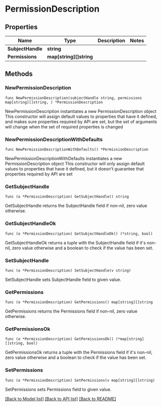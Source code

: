# PermissionDescription

## Properties

Name | Type | Description | Notes
------------ | ------------- | ------------- | -------------
**SubjectHandle** | **string** |  |
**Permissions** | **map[string][]string** |  |

## Methods

### NewPermissionDescription

`func NewPermissionDescription(subjectHandle string, permissions map[string][]string, ) *PermissionDescription`

NewPermissionDescription instantiates a new PermissionDescription object
This constructor will assign default values to properties that have it defined,
and makes sure properties required by API are set, but the set of arguments
will change when the set of required properties is changed

### NewPermissionDescriptionWithDefaults

`func NewPermissionDescriptionWithDefaults() *PermissionDescription`

NewPermissionDescriptionWithDefaults instantiates a new PermissionDescription object
This constructor will only assign default values to properties that have it defined,
but it doesn't guarantee that properties required by API are set

### GetSubjectHandle

`func (o *PermissionDescription) GetSubjectHandle() string`

GetSubjectHandle returns the SubjectHandle field if non-nil, zero value otherwise.

### GetSubjectHandleOk

`func (o *PermissionDescription) GetSubjectHandleOk() (*string, bool)`

GetSubjectHandleOk returns a tuple with the SubjectHandle field if it's non-nil, zero value otherwise
and a boolean to check if the value has been set.

### SetSubjectHandle

`func (o *PermissionDescription) SetSubjectHandle(v string)`

SetSubjectHandle sets SubjectHandle field to given value.


### GetPermissions

`func (o *PermissionDescription) GetPermissions() map[string][]string`

GetPermissions returns the Permissions field if non-nil, zero value otherwise.

### GetPermissionsOk

`func (o *PermissionDescription) GetPermissionsOk() (*map[string][]string, bool)`

GetPermissionsOk returns a tuple with the Permissions field if it's non-nil, zero value otherwise
and a boolean to check if the value has been set.

### SetPermissions

`func (o *PermissionDescription) SetPermissions(v map[string][]string)`

SetPermissions sets Permissions field to given value.



[[Back to Model list]](../README.md#documentation-for-models) [[Back to API list]](../README.md#documentation-for-api-endpoints) [[Back to README]](../README.md)
